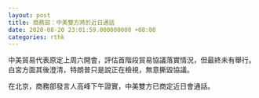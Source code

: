 ```yaml
---
layout: post
title: 商務部：中美雙方將於近日通話
date: 2020-08-20 23:01:59.000000000 +08:00
categories: rthk
---
```


中美貿易代表原定上周六開會，評估首階段貿易協議落實情況，但最終未有舉行。白宮方面其後澄清，特朗普只是說正在檢視，無意撕毀協議。

在北京，商務部發言人高峰下午證實，中美雙方已商定近日會通話。
